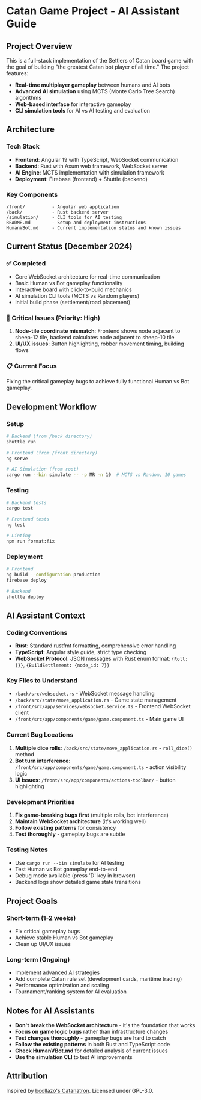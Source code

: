 # Catan Game Project - AI Assistant Guide

## Project Overview

This is a full-stack implementation of the Settlers of Catan board game with the goal of building "the greatest Catan bot player of all time." The project features:

- **Real-time multiplayer gameplay** between humans and AI bots
- **Advanced AI simulation** using MCTS (Monte Carlo Tree Search) algorithms
- **Web-based interface** for interactive gameplay
- **CLI simulation tools** for AI vs AI testing and evaluation

## Architecture

### Tech Stack
- **Frontend**: Angular 19 with TypeScript, WebSocket communication
- **Backend**: Rust with Axum web framework, WebSocket server
- **AI Engine**: MCTS implementation with simulation framework
- **Deployment**: Firebase (frontend) + Shuttle (backend)

### Key Components
```
/front/          - Angular web application
/back/           - Rust backend server
/simulation/     - CLI tools for AI testing
README.md        - Setup and deployment instructions
HumanVBot.md     - Current implementation status and known issues
```

## Current Status (December 2024)

### ✅ Completed
- Core WebSocket architecture for real-time communication
- Basic Human vs Bot gameplay functionality
- Interactive board with click-to-build mechanics
- AI simulation CLI tools (MCTS vs Random players)
- Initial build phase (settlement/road placement)

### 🚨 Critical Issues (Priority: High)
1. **Node-tile coordinate mismatch**: Frontend shows node adjacent to sheep-12 tile, backend calculates node adjacent to sheep-10 tile
2. **UI/UX issues**: Button highlighting, robber movement timing, building flows

### 📋 Current Focus
Fixing the critical gameplay bugs to achieve fully functional Human vs Bot gameplay.

## Development Workflow

### Setup
```bash
# Backend (from /back directory)
shuttle run

# Frontend (from /front directory)  
ng serve

# AI Simulation (from root)
cargo run --bin simulate -- -p MR -n 10  # MCTS vs Random, 10 games
```

### Testing
```bash
# Backend tests
cargo test

# Frontend tests
ng test

# Linting
npm run format:fix
```

### Deployment
```bash
# Frontend
ng build --configuration production
firebase deploy

# Backend  
shuttle deploy
```

## AI Assistant Context

### Coding Conventions
- **Rust**: Standard rustfmt formatting, comprehensive error handling
- **TypeScript**: Angular style guide, strict type checking
- **WebSocket Protocol**: JSON messages with Rust enum format: `{Roll: {}}`, `{BuildSettlement: {node_id: 7}}`

### Key Files to Understand
- `/back/src/websocket.rs` - WebSocket message handling
- `/back/src/state/move_application.rs` - Game state management  
- `/front/src/app/services/websocket.service.ts` - Frontend WebSocket client
- `/front/src/app/components/game/game.component.ts` - Main game UI

### Current Bug Locations
1. **Multiple dice rolls**: `/back/src/state/move_application.rs` - `roll_dice()` method
2. **Bot turn interference**: `/front/src/app/components/game/game.component.ts` - action visibility logic
3. **UI issues**: `/front/src/app/components/actions-toolbar/` - button highlighting

### Development Priorities
1. **Fix game-breaking bugs first** (multiple rolls, bot interference)
2. **Maintain WebSocket architecture** (it's working well)
3. **Follow existing patterns** for consistency
4. **Test thoroughly** - gameplay bugs are subtle

### Testing Notes
- Use `cargo run --bin simulate` for AI testing
- Test Human vs Bot gameplay end-to-end
- Debug mode available (press 'D' key in browser)
- Backend logs show detailed game state transitions

## Project Goals

### Short-term (1-2 weeks)
- Fix critical gameplay bugs
- Achieve stable Human vs Bot gameplay
- Clean up UI/UX issues

### Long-term (Ongoing)
- Implement advanced AI strategies
- Add complete Catan rule set (development cards, maritime trading)
- Performance optimization and scaling
- Tournament/ranking system for AI evaluation

## Notes for AI Assistants

- **Don't break the WebSocket architecture** - it's the foundation that works
- **Focus on game logic bugs** rather than infrastructure changes
- **Test changes thoroughly** - gameplay bugs are hard to catch
- **Follow the existing patterns** in both Rust and TypeScript code
- **Check HumanVBot.md** for detailed analysis of current issues
- **Use the simulation CLI** to test AI improvements

## Attribution

Inspired by [bcollazo's Catanatron](https://github.com/bcollazo/catanatron). Licensed under GPL-3.0.